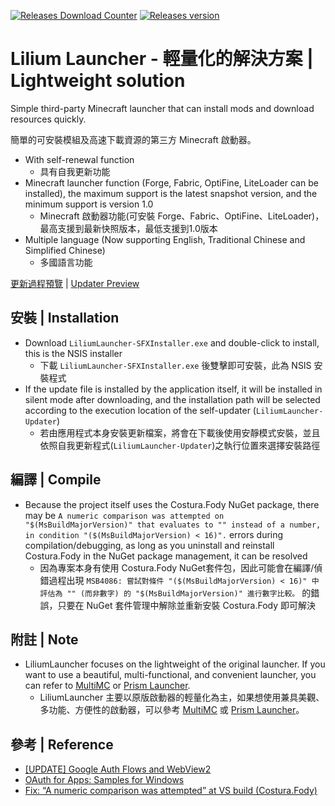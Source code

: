 [![Releases Download Counter](https://img.shields.io/github/downloads/SN-Koarashi/LiliumLauncher/total.png?style=for-the-badge&color=0969da&label=Downloads)](https://github.com/SN-Koarashi/LiliumLauncher/releases/latest)
[![Releases version](https://img.shields.io/github/v/release/SN-Koarashi/LiliumLauncher.png?style=for-the-badge&color=0969da&label=releases)](https://github.com/SN-Koarashi/LiliumLauncher/releases/latest)

# Lilium Launcher - 輕量化的解決方案 | Lightweight solution
Simple third-party Minecraft launcher that can install mods and download resources quickly.

簡單的可安裝模組及高速下載資源的第三方 Minecraft 啟動器。

- With self-renewal function
  - 具有自我更新功能
- Minecraft launcher function (Forge, Fabric, OptiFine, LiteLoader can be installed), the maximum support is the latest snapshot version, and the minimum support is version 1.0
  - Minecraft 啟動器功能(可安裝 Forge、Fabric、OptiFine、LiteLoader)，最高支援到最新快照版本，最低支援到1.0版本
- Multiple language (Now supporting English, Traditional Chinese and Simplified Chinese)
  - 多國語言功能

[更新過程預覽](https://youtu.be/Qi6jolpD43w) | [Updater Preview](https://youtu.be/Qi6jolpD43w)

## 安裝 | Installation
- Download `LiliumLauncher-SFXInstaller.exe` and double-click to install, this is the NSIS installer
  - 下載 `LiliumLauncher-SFXInstaller.exe` 後雙擊即可安裝，此為 NSIS 安裝程式
- If the update file is installed by the application itself, it will be installed in silent mode after downloading, and the installation path will be selected according to the execution location of the self-updater (`LiliumLauncher-Updater`)
  - 若由應用程式本身安裝更新檔案，將會在下載後使用安靜模式安裝，並且依照自我更新程式(`LiliumLauncher-Updater`)之執行位置來選擇安裝路徑

## 編譯 | Compile
- Because the project itself uses the Costura.Fody NuGet package, there may be `A numeric comparison was attempted on "$(MsBuildMajorVersion)" that evaluates to "" instead of a number, in condition "($(MsBuildMajorVersion) < 16)".` errors during compilation/debugging, as long as you uninstall and reinstall Costura.Fody in the NuGet package management, it can be resolved
  - 因為專案本身有使用 Costura.Fody NuGet套件包，因此可能會在編譯/偵錯過程出現 `MSB4086: 嘗試對條件 "($(MsBuildMajorVersion) < 16)" 中評估為 "" (而非數字) 的 "$(MsBuildMajorVersion)" 進行數字比較。` 的錯誤，只要在 NuGet 套件管理中解除並重新安裝 Costura.Fody 即可解決

## 附註 | Note
- LiliumLauncher focuses on the lightweight of the original launcher. If you want to use a beautiful, multi-functional, and convenient launcher, you can refer to [MultiMC](https://multimc.org/) or [Prism Launcher](https://prismlauncher.org/).
  - LiliumLauncher 主要以原版啟動器的輕量化為主，如果想使用兼具美觀、多功能、方便性的啟動器，可以參考 [MultiMC](https://multimc.org/) 或 [Prism Launcher](https://prismlauncher.org/)。

## 參考 | Reference
- [[UPDATE] Google Auth Flows and WebView2](https://github.com/MicrosoftEdge/WebView2Feedback/issues/1647)
- [OAuth for Apps: Samples for Windows](https://github.com/Beej126/oauth-apps-for-windows)
- [Fix: “A numeric comparison was attempted” at VS build (Costura.Fody)](https://zoomicon.wordpress.com/2019/10/18/fix-a-numeric-comparison-was-attempted-at-vs-build-costura-fody/)
